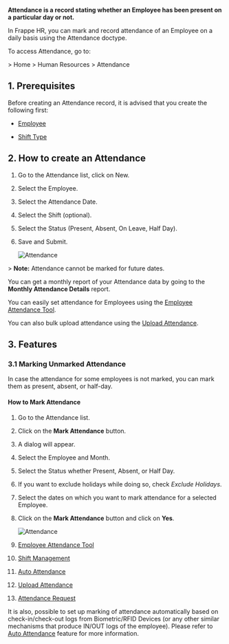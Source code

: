 **Attendance is a record stating whether an Employee has been present on a particular day or not.**

In Frappe HR, you can mark and record attendance of an Employee on a daily basis using the Attendance doctype.

To access Attendance, go to:

\> Home > Human Resources > Attendance

## 1\. Prerequisites

Before creating an Attendance record, it is advised that you create the following first:

*   [Employee](https://docs.erpnext.com/docs/v14/user/manual/en/human-resources/employee)
    
*   [Shift Type](https://docs.erpnext.com/docs/v14/user/manual/en/human-resources/shift-management)
    

## 2\. How to create an Attendance

1.  Go to the Attendance list, click on New.
    
2.  Select the Employee.
    
3.  Select the Attendance Date.
    
4.  Select the Shift (optional).
    
5.  Select the Status (Present, Absent, On Leave, Half Day).
    
6.  Save and Submit.
    
    ![Attendance](https://docs.erpnext.com/files/attendance.png)
    

\> **Note:** Attendance cannot be marked for future dates.

You can get a monthly report of your Attendance data by going to the **Monthly Attendance Details** report.

You can easily set attendance for Employees using the [Employee Attendance Tool](https://docs.erpnext.com/docs/v14/user/manual/en/human-resources/employee-attendance-tool).

You can also bulk upload attendance using the [Upload Attendance](https://docs.erpnext.com/docs/v14/user/manual/en/human-resources/upload-attendance).

## 3\. Features

### 3.1 Marking Unmarked Attendance

In case the attendance for some employees is not marked, you can mark them as present, absent, or half-day.

#### How to Mark Attendance

1.  Go to the Attendance list.
    
2.  Click on the **Mark Attendance** button.
    
3.  A dialog will appear.
    
4.  Select the Employee and Month.
    
5.  Select the Status whether Present, Absent, or Half Day.
    
6.  If you want to exclude holidays while doing so, check _Exclude Holidays_.
    
7.  Select the dates on which you want to mark attendance for a selected Employee.
    
8.  Click on the **Mark Attendance** button and click on **Yes**.
    
    ![Attendance](https://docs.erpnext.com/files/mark-attendance.gif)
    

1.  [Employee Attendance Tool](https://docs.erpnext.com/docs/v14/user/manual/en/human-resources/employee-attendance-tool)
    
2.  [Shift Management](https://docs.erpnext.com/docs/v14/user/manual/en/human-resources/shift-management)
    
3.  [Auto Attendance](https://docs.erpnext.com/docs/v14/user/manual/en/human-resources/auto-attendance)
    
4.  [Upload Attendance](https://docs.erpnext.com/docs/v14/user/manual/en/human-resources/upload-attendance)
    
5.  [Attendance Request](https://docs.erpnext.com/docs/v14/user/manual/en/human-resources/attendance-request)
    

It is also, possible to set up marking of attendance automatically based on check-in/check-out logs from Biometric/RFID Devices (or any other similar mechanisms that produce IN/OUT logs of the employee). Please refer to [Auto Attendance](https://docs.erpnext.com/docs/v14/user/manual/en/human-resources/auto-attendance) feature for more information.